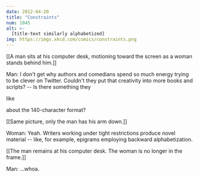```yaml
---
date: 2012-04-20
title: "Constraints"
num: 1045
alt: >-
  [title-text similarly alphabetized]
img: https://imgs.xkcd.com/comics/constraints.png
---
```

[[A man sits at his computer desk, motioning toward the screen as a woman stands behind him.]]

Man: I don't get why authors and comedians spend so much energy trying to be clever on Twitter. Couldn't they put that creativity into more books and scripts? -- Is there something they 

like

 about the 140-character format?

[[Same picture, only the man has his arm down.]]

Woman: Yeah. Writers working under tight restrictions produce novel material -- like, for example, epigrams employing backward alphabetization.

[[The man remains at his computer desk. The woman is no longer in the frame.]]

Man: ...whoa.

